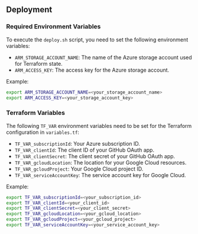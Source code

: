 ## Deployment

### Required Environment Variables

To execute the `deploy.sh` script, you need to set the following environment variables:

- `ARM_STORAGE_ACCOUNT_NAME`: The name of the Azure storage account used for Terraform state.
- `ARM_ACCESS_KEY`: The access key for the Azure storage account.

Example:
```sh
export ARM_STORAGE_ACCOUNT_NAME=<your_storage_account_name>
export ARM_ACCESS_KEY=<your_storage_account_key>
```

### Terraform Variables

The following `TF_VAR` environment variables need to be set for the Terraform configuration in `variables.tf`:

- `TF_VAR_subscriptionId`: Your Azure subscription ID.
- `TF_VAR_clientId`: The client ID of your GitHub OAuth app.
- `TF_VAR_clientSecret`: The client secret of your GitHub OAuth app.
- `TF_VAR_gcloudLocation`: The location for your Google Cloud resources.
- `TF_VAR_gcloudProject`: Your Google Cloud project ID.
- `TF_VAR_serviceAccountKey`: The service account key for Google Cloud.

Example:
```sh
export TF_VAR_subscriptionId=<your_subscription_id>
export TF_VAR_clientId=<your_client_id>
export TF_VAR_clientSecret=<your_client_secret>
export TF_VAR_gcloudLocation=<your_gcloud_location>
export TF_VAR_gcloudProject=<your_gcloud_project>
export TF_VAR_serviceAccountKey=<your_service_account_key>
```